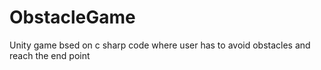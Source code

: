 # ObstacleGame
 Unity game bsed on c sharp code where user has to avoid obstacles and reach the end point
